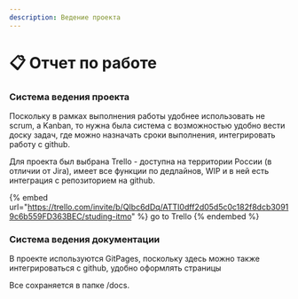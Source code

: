 ```yaml
---
description: Ведение проекта
---
```


# 📋 Отчет по работе

### Система ведения проекта&#x20;

Поскольку в рамках выполнения работы удобнее использовать не scrum, а Kanban, то нужна была система с возможностью удобно вести доску задач, где можно назначать сроки выполнения, интегрировать работу с github.

Для проекта был выбрана Trello - доступна на территории России (в отличии от Jira), имеет все функции по дедлайнов, WIP и в ней есть интеграция с репозиторием на github.

{% embed url="https://trello.com/invite/b/QIbc6dDq/ATTI0dff2d05d5c0c182f8dcb30919c6b559FD363BEC/studing-itmo" %}
go to Trello
{% endembed %}

### Система ведения документации

В проекте используются GitPages, поскольку здесь можно также интегрироваться с github, удобно оформлять страницы

Все сохраняется в папке /docs.
